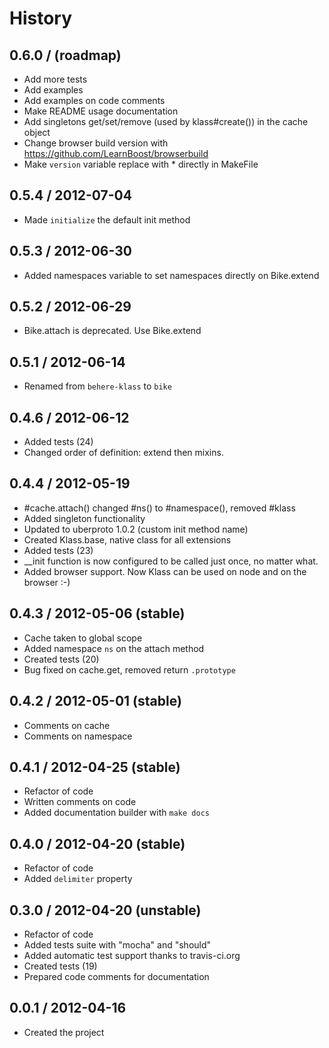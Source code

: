 # History

0.6.0 / (roadmap)
------------------

  * Add more tests
  * Add examples
  * Add examples on code comments
  * Make README usage documentation
  * Add singletons get/set/remove (used by klass#create()) in the cache object
  * Change browser build version with https://github.com/LearnBoost/browserbuild
  * Make `version` variable replace with * directly in MakeFile

0.5.4 / 2012-07-04
------------------

  * Made `initialize` the default init method

0.5.3 / 2012-06-30
------------------

  * Added namespaces variable to set namespaces directly on Bike.extend

0.5.2 / 2012-06-29
------------------

  * Bike.attach is deprecated. Use Bike.extend
  
0.5.1 / 2012-06-14
------------------

  * Renamed from `behere-klass` to `bike`

0.4.6 / 2012-06-12
------------------

  * Added tests (24)
  * Changed order of definition: extend then mixins.
  
0.4.4 / 2012-05-19
------------------

  * #cache.attach() changed #ns() to #namespace(), removed #klass
  * Added singleton functionality
  * Updated to uberproto 1.0.2 (custom init method name)
  * Created Klass.base, native class for all extensions
  * Added tests (23)
  * __init function is now configured to be called just once, no matter what.
  * Added browser support. Now Klass can be used on node and on the browser :-)

0.4.3 / 2012-05-06 (stable)
------------------

  * Cache taken to global scope
  * Added namespace `ns` on the attach method
  * Created tests (20)
  * Bug fixed on cache.get, removed return `.prototype`

0.4.2 / 2012-05-01 (stable)
------------------

  * Comments on cache
  * Comments on namespace
  
0.4.1 / 2012-04-25 (stable)
------------------

  * Refactor of code
  * Written comments on code
  * Added documentation builder with `make docs`

0.4.0 / 2012-04-20 (stable)
------------------

  * Refactor of code
  * Added `delimiter` property

0.3.0 / 2012-04-20 (unstable)
------------------

  * Refactor of code
  * Added tests suite with "mocha" and "should"
  * Added automatic test support thanks to travis-ci.org
  * Created tests (19)
  * Prepared code comments for documentation

0.0.1 / 2012-04-16 
------------------

  * Created the project